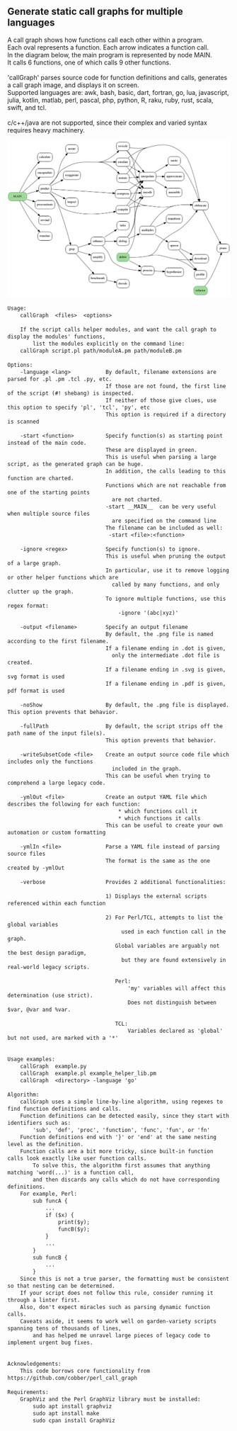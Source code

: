 ## Generate static call graphs for multiple languages
A call graph shows how functions call each other within a program.<br>
Each oval represents a function.  Each arrow indicates a function call.<br>
In the diagram below, the main program is represented by node MAIN.<br>
It calls 6 functions, one of which calls 9 other functions.<br>
<br>
'callGraph' parses source code for function definitions and calls, generates a call graph image, and displays it on screen.<br>
Supported languages are: awk, bash, basic, dart, fortran, go, lua, javascript, julia, kotlin, matlab, perl, pascal, php, python, R, raku, ruby, rust, scala, swift, and tcl.<br>
<br>
c/c++/java are not supported, since their complex and varied syntax requires heavy machinery.<br>

!["Sample output"](callGraph.png)

    Usage:
        callGraph  <files>  <options>

        If the script calls helper modules, and want the call graph to display the modules' functions,
            list the modules explicitly on the command line:
        callGraph script.pl path/moduleA.pm path/moduleB.pm
        
    Options:
        -language <lang>           By default, filename extensions are parsed for .pl .pm .tcl .py, etc.
                                   If those are not found, the first line of the script (#! shebang) is inspected.
                                   If neither of those give clues, use this option to specify 'pl', 'tcl', 'py', etc
                                   This option is required if a directory is scanned

        -start <function>          Specify function(s) as starting point instead of the main code.
                                   These are displayed in green.
                                   This is useful when parsing a large script, as the generated graph can be huge.
                                   In addition, the calls leading to this function are charted.
                                   Functions which are not reachable from one of the starting points
                                     are not charted.
                                   -start __MAIN__  can be very useful when multiple source files
                                     are specified on the command line
                                   The filename can be included as well:
                                    -start <file>:<function>

        -ignore <regex>            Specify function(s) to ignore.
                                   This is useful when pruning the output of a large graph.
                                   In particular, use it to remove logging or other helper functions which are
                                     called by many functions, and only clutter up the graph.
                                   To ignore multiple functions, use this regex format:
                                       -ignore '(abc|xyz)'

        -output <filename>         Specify an output filename
                                   By default, the .png file is named according to the first filename.
                                   If a filename ending in .dot is given,
                                     only the intermediate .dot file is created.
                                   If a filename ending in .svg is given, svg format is used
                                   If a filename ending in .pdf is given, pdf format is used

        -noShow                    By default, the .png file is displayed.  This option prevents that behavior.

        -fullPath                  By default, the script strips off the path name of the input file(s).
                                   This option prevents that behavior.

        -writeSubsetCode <file>    Create an output source code file which includes only the functions
                                     included in the graph.
                                   This can be useful when trying to comprehend a large legacy code.

        -ymlOut <file>             Create an output YAML file which describes the following for each function:
                                       * which functions call it
                                       * which functions it calls
                                   This can be useful to create your own automation or custom formatting
                                   
        -ymlIn <file>              Parse a YAML file instead of parsing source files
                                   The format is the same as the one created by -ymlOut

        -verbose                   Provides 2 additional functionalities:
                                   
                                   1) Displays the external scripts referenced within each function

                                   2) For Perl/TCL, attempts to list the global variables
                                        used in each function call in the graph.
                                      Global variables are arguably not the best design paradigm,
                                        but they are found extensively in real-world legacy scripts.

                                      Perl:
                                          'my' variables will affect this determination (use strict).
                                          Does not distinguish between $var, @var and %var.

                                      TCL:
                                          Variables declared as 'global' but not used, are marked with a '*'


    Usage examples:
        callGraph  example.py
        callGraph  example.pl example_helper_lib.pm
        callGraph  <directory> -language 'go'

    Algorithm:
        callGraph uses a simple line-by-line algorithm, using regexes to find function definitions and calls.
        Function definitions can be detected easily, since they start with identifiers such as:
            'sub', 'def', 'proc', 'function', 'func', 'fun', or 'fn'
        Function definitions end with '}' or 'end' at the same nesting level as the definition.
        Function calls are a bit more tricky, since built-in function calls look exactly like user function calls.
            To solve this, the algorithm first assumes that anything matching 'word(...)' is a function call,
            and then discards any calls which do not have corresponding definitions.
        For example, Perl:
            sub funcA {
                ...
                if ($x) {
                    print($y);
                    funcB($y);
                }
                ...
            }
            sub funcB {
                ...
            }
        Since this is not a true parser, the formatting must be consistent so that nesting can be determined.
        If your script does not follow this rule, consider running it through a linter first.
        Also, don't expect miracles such as parsing dynamic function calls.
        Caveats aside, it seems to work well on garden-variety scripts spanning tens of thousands of lines,
            and has helped me unravel large pieces of legacy code to implement urgent bug fixes.

        
    Acknowledgements:
        This code borrows core functionality from https://github.com/cobber/perl_call_graph

    Requirements:
        GraphViz and the Perl GraphViz library must be installed:
            sudo apt install graphviz
            sudo apt install make
            sudo cpan install GraphViz
